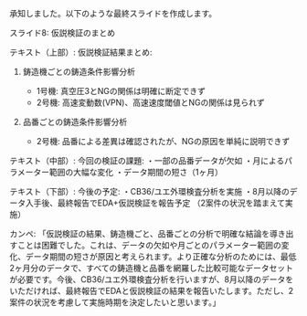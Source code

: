 承知しました。以下のような最終スライドを作成します。

スライド8: 仮説検証のまとめ

テキスト（上部）:
仮説検証結果まとめ:

1. 鋳造機ごとの鋳造条件影響分析
   - 1号機: 真空圧3とNGの関係は明確に断定できず
   - 2号機: 高速変動数(VPN)、高速速度閾値とNGの関係は見られず

2. 品番ごとの鋳造条件影響分析
   - 2号機: 品番による差異は確認されたが、NGの原因を単純に説明できず

テキスト（中部）:
今回の検証の課題:
・一部の品番データが欠如
・月によるパラメーター範囲の大幅な変化
・データ期間の短さ（1ヶ月）

テキスト（下部）:
今後の予定:
・CB36/ユエ外環検査分析を実施
・8月以降のデータ入手後、最終報告でEDA+仮説検証を報告予定
 （2案件の状況を踏まえて実施）

カンペ: 「仮説検証の結果、鋳造機ごと、品番ごとの分析で明確な結論を導き出すことは困難でした。これは、データの欠如や月ごとのパラメーター範囲の変化、データ期間の短さが原因と考えられます。より正確な分析のためには、最低2ヶ月分のデータで、すべての鋳造機と品番を網羅した比較可能なデータセットが必要です。今後、CB36/ユエ外環検査分析を行いますが、8月以降のデータをいただければ、最終報告でEDAと仮説検証の結果を報告いたします。ただし、2案件の状況を考慮して実施時期を決定したいと思います。」

